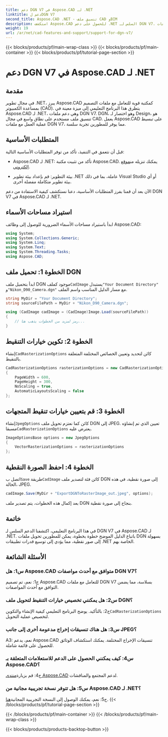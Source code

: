 ```yaml
---
title: دعم DGN V7 في Aspose.CAD لـ .NET
linktitle: دعم لDGN V7
second_title: Aspose.CAD .NET - تنسيق ملف CAD وBIM
description: استكشف Aspose.CAD للحصول على دعم .NET السلس لـ DGN V7. قم بتحويل ملفات DGN إلى صور نقطية بسهولة من خلال إرشادات خطوة بخطوة.
weight: 19
url: /ar/net/cad-features-and-support/support-for-dgn-v7/
---
```


{{< blocks/products/pf/main-wrap-class >}}
{{< blocks/products/pf/main-container >}}
{{< blocks/products/pf/tutorial-page-section >}}

# دعم DGN V7 في Aspose.CAD لـ .NET

## مقدمة

في مجال تطوير .NET، يبرز Aspose.CAD كمكتبة قوية للتعامل مع ملفات التصميم بمساعدة الكمبيوتر (CAD). يتطرق هذا البرنامج التعليمي إلى ميزة معينة في Aspose.CAD لـ .NET، وهي دعم ملفات DGN V7. DGN، وهو اختصار لـ Design، هو تنسيق ملف مستخدم على نطاق واسع في مجال CAD. يعمل Aspose.CAD على تبسيط عملية العمل مع ملفات DGN V7، مما يوفر للمطورين تجربة سلسة.

## المتطلبات الأساسية

قبل أن نتعمق في التنفيذ، تأكد من توفر المتطلبات الأساسية التالية:

-  Aspose.CAD لـ .NET: تأكد من تثبيت مكتبة Aspose.CAD. يمكنك تنزيله من[موقع إلكتروني](https://releases.aspose.com/cad/net/).

- بيئة التطوير: قم بإعداد بيئة تطوير .NET عاملة، بما في ذلك Visual Studio أو أي بيئة تطوير متكاملة مفضلة أخرى.

الآن بعد أن قمنا بفرز المتطلبات الأساسية، دعنا نستكشف كيفية الاستفادة من دعم DGN V7 في Aspose.CAD لـ .NET.

## استيراد مساحات الأسماء

ابدأ باستيراد مساحات الأسماء الضرورية للوصول إلى وظائف Aspose.CAD:

```csharp
using System;
using System.Collections.Generic;
using System.Linq;
using System.Text;
using System.Threading.Tasks;
using Aspose.CAD;
```

## الخطوة 1: تحميل ملف DGN

 ابدأ بتحميل ملف DGN موجود كملف`CadImage` يستبدل`"Your Document Directory"` و`"Nikon_D90_Camera.dgn"` مع مسار الدليل المناسب واسم الملف.

```csharp
string MyDir = "Your Document Directory";
string sourceFilePath = MyDir + "Nikon_D90_Camera.dgn";

using (CadImage cadImage = (CadImage)Image.Load(sourceFilePath))
{
    // رمز لمزيد من الخطوات يذهب هنا...
}
```

## الخطوة 2: تكوين خيارات التنقيط

 إنشاء`CadRasterizationOptions` كائن لتحديد وتعيين الخصائص المختلفة المتعلقة بالتنقيط.

```csharp
CadRasterizationOptions rasterizationOptions = new CadRasterizationOptions
{
    PageWidth = 600,
    PageHeight = 300,
    NoScaling = true,
    AutomaticLayoutsScaling = false
};
```

## الخطوة 3: قم بتعيين خيارات تنقيط المتجهات

 إنشاء`JpegOptions` كائن كما نعتزم تحويل ملف DGN إلى JPEG. تعيين الذي تم إنشاؤه مسبقا`CadRasterizationOptions` يعترض عليه.

```csharp
ImageOptionsBase options = new JpegOptions
{
    VectorRasterizationOptions = rasterizationOptions
};
```

## الخطوة 4: احفظ الصورة النقطية

 اتصل ب`Save` طريقة`CadImage` كائن فئة لتصدير ملف DGN إلى صورة نقطية، في هذه الحالة، JPEG.

```csharp
cadImage.Save(MyDir + "ExportDGNToRasterImage_out.jpeg", options);
```

بعد إكمال هذه الخطوات، يتم تصدير ملف DGN بنجاح إلى صورة نقطية.

## خاتمة

في هذا البرنامج التعليمي، اكتشفنا الدعم السلس لـ DGN V7 في Aspose.CAD لـ .NET. باتباع الدليل الموضح خطوة بخطوة، يمكن للمطورين تحويل ملفات DGN بسهولة إلى صور نقطية، مما يؤدي إلى توسيع قدرات تطبيقات .NET الخاصة بهم.

## الأسئلة الشائعة

### س1: هل Aspose.CAD متوافق مع أحدث مواصفات DGN V7؟

ج1: نعم، تم تصميم Aspose.CAD للتعامل مع ملفات DGN V7 بسلاسة، مما يضمن التوافق مع أحدث المواصفات.

### س2: هل يمكنني تخصيص خيارات التنقيط لتحويل ملف DGN؟

 ج2: بالتأكيد. يوضح البرنامج التعليمي كيفية الإنشاء والتكوين`CadRasterizationOptions` لتخصيص عملية التحويل.

### س3: هل هناك تنسيقات إخراج مدعومة أخرى إلى جانب JPEG؟

A3: نعم، يدعم Aspose.CAD تنسيقات الإخراج المختلفة. يمكنك استكشاف الوثائق للحصول على قائمة شاملة.

### س4: كيف يمكنني الحصول على الدعم للاستعلامات المتعلقة بـ Aspose.CAD؟

 ج4: قم بزيارة[منتدى Aspose.CAD](https://forum.aspose.com/c/cad/19) لدعم المجتمع والمناقشات.

### س5: هل تتوفر نسخة تجريبية مجانية من Aspose.CAD لـ .NET؟

 ج5: نعم، يمكنك الوصول إلى النسخة التجريبية المجانية[هنا](https://releases.aspose.com/).
{{< /blocks/products/pf/tutorial-page-section >}}

{{< /blocks/products/pf/main-container >}}
{{< /blocks/products/pf/main-wrap-class >}}

{{< blocks/products/products-backtop-button >}}
